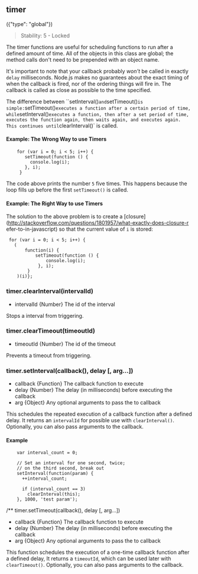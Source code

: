 ## timer
({"type": "global"})

> Stability: 5 - Locked

The timer functions are useful for scheduling functions to run after a defined
amount of time. All of the objects in this class are global; the method calls
don't need to be prepended with an object name.

It's important to note that your callback probably *won't* be called in exactly
`delay` milliseconds. Node.js makes no guarantees about the exact timing of when
the callback is fired, nor of the ordering things will fire in. The callback is
called as close as possible to the time specified.

The difference between ``setInterval()` and `setTimeout()` is simple:
`setTimeout()` executes a function after a certain period of time, while
`setInterval()` executes a function, then after a set period of time, executes
the function again, then waits again, and executes again. This continues until
`clearInterval()` is called.


#### Example: The Wrong Way to use Timers

		for (var i = 0; i < 5; i++) {
		   setTimeout(function () {
		     console.log(i);
		   }, i);
		 }

The code above prints the number `5` five times. This happens because the loop
fills up before the first `setTimeout()` is called.

#### Example: The Right Way to use Timers

The solution to the above problem is to create a
[closure](http://stackoverflow.com/questions/1801957/what-exactly-does-closure-r
efer-to-in-javascript) so that the current value of `i` is stored:

     for (var i = 0; i < 5; i++) {
       (
           function(i) {
               setTimeout(function () {
                   console.log(i);
                }, i);
            }
        )(i)};





### timer.clearInterval(intervalId)
- intervalId {Number}   The id of the interval

Stops a interval from triggering. 


 


### timer.clearTimeout(timeoutId)
- timeoutId {Number}   The id of the timeout

Prevents a timeout from triggering.

 


### timer.setInterval(callback(), delay [, arg...])
- callback {Function}   The callback function to execute
- delay {Number}   The delay (in milliseconds) before executing the callback
- arg {Object}  Any optional arguments to pass the to callback

This schedules the repeated execution of a callback function after a defined
delay. It returns an `intervalId` for possible use with `clearInterval()`.
Optionally, you can also pass arguments to the callback.


#### Example
		var interval_count = 0;

		// Set an interval for one second, twice;
		// on the third second, break out
		setInterval(function(param) {
		  ++interval_count;

		  if (interval_count == 3)
		    clearInterval(this);
		}, 1000, 'test param');

 


/**
 timer.setTimeout(callback(), delay [, arg...])
- callback {Function}   The callback function to execute
- delay {Number}   The delay (in milliseconds) before executing the callback
- arg {Object}  Any optional arguments to pass the to callback

This function schedules the execution of a one-time callback function after a
defined delay, It returns a `timeoutId`, which can be used later with
`clearTimeout()`. Optionally, you can also pass arguments to the callback. 


 
